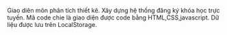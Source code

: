 Giao diên môn phân tích thiết kê. Xây dựng hệ thống đăng ký khóa học trực tuyến. Mã code chie là giao diện được code bằng HTML,CSS,javascript. Dữ liệu được lưu trên LocalStorage.
